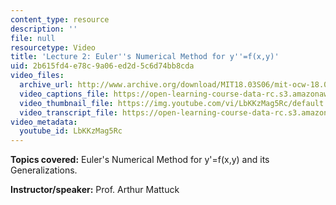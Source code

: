 ```yaml
---
content_type: resource
description: ''
file: null
resourcetype: Video
title: 'Lecture 2: Euler''s Numerical Method for y''=f(x,y)'
uid: 2b615fd4-e78c-9a06-ed2d-5c6d74bb8cda
video_files:
  archive_url: http://www.archive.org/download/MIT18.03S06/mit-ocw-18.03-lec2-07feb2003-220k.mp4
  video_captions_file: https://open-learning-course-data-rc.s3.amazonaws.com/18-03-differential-equations-spring-2010/e96f14dda64450fab1e4e4121420e86d_LbKKzMag5Rc.vtt
  video_thumbnail_file: https://img.youtube.com/vi/LbKKzMag5Rc/default.jpg
  video_transcript_file: https://open-learning-course-data-rc.s3.amazonaws.com/18-03-differential-equations-spring-2010/d58c252755364e4d66f6b55d01847261_LbKKzMag5Rc.pdf
video_metadata:
  youtube_id: LbKKzMag5Rc
---
```


**Topics covered:** Euler's Numerical Method for y'=f(x,y) and its Generalizations.

**Instructor/speaker:** Prof. Arthur Mattuck